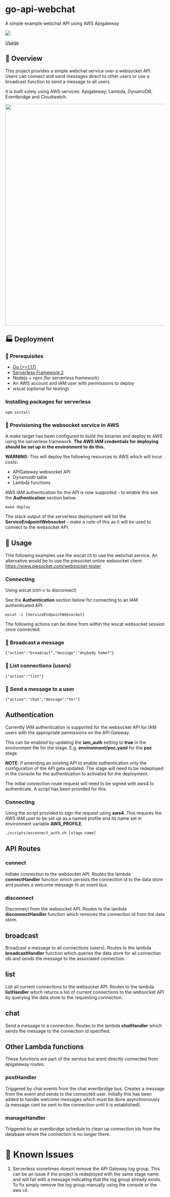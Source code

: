 # go-api-webchat

A simple example webchat API using AWS Apigateway 

<p align="left">
<img src="https://github.com/darren-reddick/go-apigw-webchat/actions/workflows/cicd.yml/badge.svg?branch=main">
</p>


[Usage](https://user-images.githubusercontent.com/57802771/160354279-fb4a817b-c990-49ea-98ad-169ab0d136c0.mov)


## :city_sunrise: Overview

This project provides a simple webchat service over a websocket API. Users can connect and send messages direct to other users or use a broadcast function to send a message to all users.

It is built solely using AWS services: Apigateway, Lambda, DynamoDB, Eventbridge and Cloudwatch.

<img src="https://user-images.githubusercontent.com/57802771/160415219-18ccd032-4e14-4a16-8e9d-014847127605.png" width="700">

## :factory: Deployment

### :page_facing_up: Prerequisites

- [Go (>=1.17)](https://go.dev/doc/install)
- [Serverless Framework 2](https://www.serverless.com/framework/docs/getting-started)
- Nodejs + npm (for serverless framework)
- An AWS account and IAM user with permissions to deploy
- wscat (optional for testing)

### Installing packages for serverless

```
npm install
```

### :wrench: Provisioning the websocket service in AWS

A make target has been configured to build the binaries and deploy to AWS using the serverless framework. **The AWS IAM credentials for deploying should be set up in the environment to do this.**

**WARNING**: This will deploy the following resources to AWS which will incur costs:
- APIGateway websocket API
- Dynamodb table
- Lambda functions

AWS IAM authentication for the API is now supported - to enable this see the **Authentication** section below.

```
make deploy
```

The stack output of the serverless deployment will list the **ServiceEndpointWebsocket** - make a note of this as it will be used to connect to the websocket API.


## :notebook_with_decorative_cover: Usage

THe following examples use the wscat cli to use the webchat service. An alternative would be to use the piesocket online websocket client: https://www.piesocket.com/websocket-tester

### Connecting

Using wscat (ctrl-c to disconnect)

See the **Authentication** section below for connecting to an IAM authenticated API.

```
wscat -c [ServiceEndpointWebsocket]
```

The following actions can be done from within the wscat websocket session once connected:

### :loudspeaker: Broadcast a message

```
{"action":"broadcast","message":"Anybody home?"}
```

### :scroll: List connections (users)

```
{"action":"list"}
```

### :love_letter: Send a message to a user

```
{"action":"chat","message":"Yo!"}
```

## Authentication

Currently IAM authentication is supported for the websocket API for IAM users with the appropriate permissions on the API Gateway.

This can be enabled by updating the **iam_auth** setting to **true** in the environment file for the stage. E.g. **environment/poc.yaml** for the **poc** stage.

**NOTE**: if amending an existing API to enable authentication only the configuration of the API gets updated. The stage will need to be redeployed in the console for the authentication to activated for the deployment.

The initial connection route request will need to be signed with aws4 to authenticate. A script has been provided for this.

### Connecting

Using the script provided to sign the request using **aws4**. This requires the AWS IAM user to be set up as a named profile and its name set in environment variable **AWS_PROFILE**.

```
./scripts/wsconnect_auth.sh [stage name]
```

## API Routes

### connect

Initiate connection to the websocket API. Routes the lambda **connectHandler** function which persists the connection id to the data store and pushes a welcome message to an event bus.

### disconnect

Disconnect from the websocket API. Routes to the lambda **disconnectHandler** function which removes the connection id from the data store.

## broadcast

Broadcast a message to all connections (users). Routes to the lambda **broadcastHandler** function which queries the data store for all connection ids and sends the message to the associated connection.

## list

List all current connections to the websocket API. Routes to the lambda **listHandler** which returns a list of current connections to the websocket API by querying the data store to the requesting connection.

## chat

Send a message to a connection. Routes to the lambda **chatHandler** which sends the message to the connection id specified.



## Other Lambda functions

These functions are part of the service but arent directly connected from apigateway routes. 

### postHandler

Triggered by chat events from the chat eventbridge bus. Creates a message from the event and sends to the connected user. Initially this has been added to handle welcome messages which must be done asynchronously (a message cant be sent to the connection until it is established).

### manageHandler

Triggered by an eventbridge schedule to clean up connection ids from the database where the connection is no longer there.

# :pig: Known Issues

1. Serverless sometimes doesnt remove the API Gateway log group. This can be an issue if the project is redeployed with the same stage name and will fail with a message indicating that the log group already exists. To fix simply remove the log group manually using the console or the aws cli.






